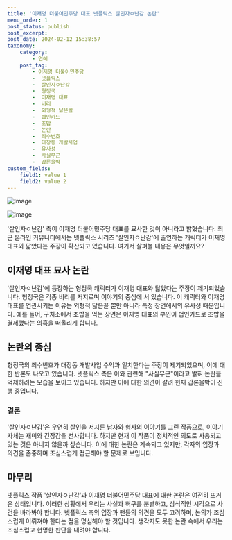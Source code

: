 ```yaml
---
title: '이재명 더불어민주당 대표 넷플릭스 살인자ㅇ난감 논란'
menu_order: 1
post_status: publish
post_excerpt: 
post_date: 2024-02-12 15:38:57
taxonomy:
    category:
        - 연예
    post_tag:
        - 이재명 더불어민주당
        -  넷플릭스
        -  살인자ㅇ난감
        -  형정국
        -  이재명 대표
        -  비리
        -  외형적 닮은꼴
        -  법인카드
        -  초밥
        -  논란
        -  죄수번호
        -  대장동 개발사업
        -  유사성
        -  사실무근
        -  갑론을박
custom_fields:
    field1: value 1
    field2: value 2
---
```


![Image](https://ssl.pstatic.net/mimgnews/image/112/2024/02/12/202402120931086493739_20240212094053_01_20240212094501188.jpg?type=w540)

![Image](https://mimgnews.pstatic.net/image/112/2024/02/12/202402120931086493739_20240212094133_01_20240212094501191.jpg?type=w540)

'살인자ㅇ난감' 측이 이재명 더불어민주당 대표를 묘사한 것이 아니라고 밝혔습니다. 최근 온라인 커뮤니티에서는 넷플릭스 시리즈 '살인자ㅇ난감'에 출연하는 캐릭터가 이재명 대표와 닯았다는 주장이 확산되고 있습니다. 여기서 살펴볼 내용은 무엇일까요?
## 이재명 대표 묘사 논란
'살인자ㅇ난감'에 등장하는 형정국 캐릭터가 이재명 대표와 닯았다는 주장이 제기되었습니다. 형정국은 각종 비리를 저지르며 이야기의 중심에 서 있습니다. 이 캐릭터와 이재명 대표를 연관시키는 이유는 외형적 닮은꼴 뿐만 아니라 특정 장면에서의 유사성 때문입니다. 예를 들어, 구치소에서 초밥을 먹는 장면은 이재명 대표의 부인이 법인카드로 초밥을 결제했다는 의혹을 떠올리게 합니다.
## 논란의 중심
형정국의 죄수번호가 대장동 개발사업 수익과 일치한다는 주장이 제기되었으며, 이에 대한 반론도 나오고 있습니다. 넷플릭스 측은 이와 관련해 "사실무근"이라고 밝혀 논란을 억제하려는 모습을 보이고 있습니다. 하지만 이에 대한 의견이 갈려 현재 갑론을박이 진행 중입니다.
### 결론
'살인자ㅇ난감'은 우연히 살인을 저지른 남자와 형사의 이야기를 그린 작품으로, 이야기 자체는 재미와 긴장감을 선사합니다. 하지만 현재 이 작품이 정치적인 의도로 사용되고 있는 것은 아니지 않을까 싶습니다. 이에 대한 논란은 계속되고 있지만, 각자의 입장과 의견을 존중하며 조심스럽게 접근해야 할 문제로 보입니다.
## 마무리
넷플릭스 작품 '살인자ㅇ난감'과 이재명 더불어민주당 대표에 대한 논란은 여전히 뜨거운 상태입니다. 이러한 상황에서 우리는 사실과 허구를 분별하고, 상식적인 시각으로 사건을 바라봐야 합니다. 넷플릭스 측의 입장과 팬들의 의견을 모두 고려하며, 논의가 조심스럽게 이뤄져야 한다는 점을 명심해야 할 것입니다. 생각지도 못한 논란 속에서 우리는 조심스럽고 현명한 판단을 내려야 합니다.
